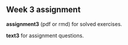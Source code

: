 ## Week 3 assignment

__assignment3__ (pdf or rmd) for solved exercises.

__text3__ for assignment questions.
